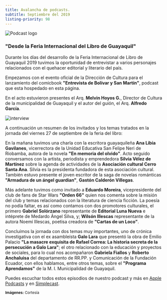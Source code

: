 ```yaml
---
title: Avalancha de podcasts.
subtitle: Septiembre del 2019
listing-priority: 98
---
```


![Podcast logo](//res.cloudinary.com/magnvs/image/upload/v1566690125/cvthxyhh5ao4csqol88c.jpg)

### "Desde la Feria Internacional del Libro de Guayaquil"

Durante los días del desarrollo de la Feria Internacional de Libro de Guayaquil 2019 tuvimos la oportunidad de entrevistar a varios personajes relacionados con el quehacer editorial y literario del país.

Empezamos con el evento oficial de la Dirección de Cultura para el lanzamiento del comicbook **"Entrevista de Bolívar y San Martín"**, podcast que esta hospedado en esta página.

En el acto estuvieron presentes el Arq. **Melvin Hoyos G.**, Director de Cultura de la municipalidad de Guayaquil y el autor del guión, el Arq. **Alfredo García**.

![interview](//res.cloudinary.com/magnvs/image/upload/v1569694964/l44yph3wsvykwkwcktrb.jpg)

A continuación un resumen de los invitados y los temas tratados en la jornada del viernes 27 de septiembre de la feria del libro:

En la mañana tuvimos una charla con la escritora guayaquileña **Ana Libia Gavilanes**, vicerrectora de la Unidad Educativa San Felipe Neri de Riobamba, autora de la novela **"En memoria del olvido"**. Acto seguido conversamos con la artista, periodista y emprendedora **Silvia Vélez de Martínez** sobre la agenda de actividades de la **Asociación cultural Cerro Santa Ana**. Silvia es la presidenta fundadora de esta asociación cultural. También estuvo presente el joven escritor de la saga de novelas románticas **"Armadura de un ángel guardian"**, **Gastón Calderón Villegas**.

Más adelante tuvimos como invitado a **Eduardo Moreira**, vicepresidente del club de fans de Star Wars **"Orden 66"** quien nos comenta sobre la misión del club y temas relacionados con la literatura de ciencia ficción. La poesía no podía faltar, es así como contamos con dos promotores culturales, el primero **Gabriel Solórzano** representante de **Editorial Luna Nueva** e intéprete de Medardo Ángel Silva, y; **Wilsón Illescas** representante de la autora Noemí Illescas, poetisa creadora de **"Cartas de un Loco"**.

Concluímos la jornada con dos temas muy importantes, uno de crónica investigativa con el ex asambleísta **Galo Lara** que presentó la obra de Emilio Palacio **"La masacre exquisita de Rafael Correa: La historia secreta de la persecución a Galo Lara"**; el otro relacionado con la educación y proyectos de sociales, para lo cual nos acompañaron **Gabriela Fiallos** y **Roberto Anchaluisa** del departamento de RR.PP. y Comunicación de la Fundación Ecuador, con ellos hablamos, entre otros temas, sobre el **"Programa Aprendamos"** de la M. I. Municipalidad de Guayaquil.

Puedes escuchar todos estos episodios de nuestro podcast y más en [Apple Podcasts](//podcasts.apple.com/ec/podcast/desde-el-museo-municipal/id1477126077) y en [Simplecast](//desde-el-museo-municipal.simplecast.com).


<small><b>Imágenes:</b> Cortesía</small>
